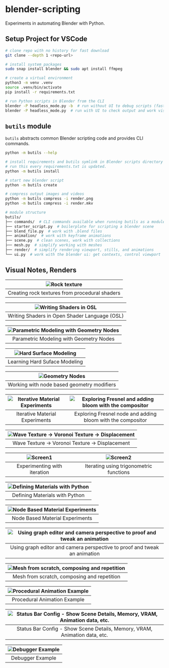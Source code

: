 # blender-scripting

Experiments in automating Blender with Python.

## Setup Project for VSCode

```bash
# clone repo with no history for fast download
git clone --depth 1 <repo-url>

# install system packages
sudo snap install blender && sudo apt install ffmpeg

# create a virtual environment
python3 -m venv .venv
source .venv/bin/activate
pip install -r requirements.txt

# run Python scripts in Blender from the CLI
blender -P headless_mode.py -b  # run without UI to debug scripts (fast)
blender -P headless_mode.py  # run with UI to check output and work visually
```

## `butils` module

`butils` abstracts common Blender scripting code and provides CLI commands.

```sh
python -m butils --help

# install requirements and butils symlink in Blender scripts directory
# run this every requirements.txt is updated.
python -m butils install

# start new blender script
python -m butils create

# compress output images and videos
python -m butils compress -i render.png
python -m butils compress -i render.mkv

# module structure
butils/
├── commands/  # CLI commands available when running butils as a module
├── starter_script.py  # boilerplate for scripting a blender scene
├── blend_file.py  # work with .blend files
├── animation/  # work with keyframe animations
├── scene.py  # clean scenes, work with collections
├── mesh.py  # simplify working with meshes
├── render/  # simplify rendering viewport, stills, and animations
└── ui.py  # work with the blender ui: get contexts, control viewport
```

## Visual Notes, Renders

| ![Rock texture](/static/images/readme/procedural-rock-shader.png) |
| :---------------------------------------------------------------: |
|          Creating rock textures from procedural shaders           |

| ![Writing Shaders in OSL](/static/images/readme/writing_shaders_in_osl.png) |
| :-------------------------------------------------------------------------: |
|                Writing Shaders in Open Shader Language (OSL)                |

| ![Parametric Modeling with Geometry Nodes](/static/images/readme/parameteric_meshes_geometry_nodes.png) |
| :-----------------------------------------------------------------------------------------------------: |
|                                 Parametric Modeling with Geometry Nodes                                 |

| ![Hard Surface Modeling](/static/images/readme/hard_surface_modeling.png) |
| :-----------------------------------------------------------------------: |
|                       Learning Hard Suface Modeling                       |

| ![Geometry Nodes](/static/images/readme/geometry_nodes_and_materials.png) |
| :-----------------------------------------------------------------------: |
|                Working with node based geometry modifiers                 |

| ![Iterative Material Experiments](/static/images/readme/iterative_material_exploration-BSDF.png) | ![Exploring Fresnel and adding bloom with the compositor](/static/images/readme/fresnel_node+bloom.png) |
| :----------------------------------------------------------------------------------------------: | :-----------------------------------------------------------------------------------------------------: |
|                                  Iterative Material Experiments                                  |                       Exploring Fresnel node and adding bloom with the compositor                       |

| ![Wave Texture -> Voronoi Texture -> Displacement](/static/images/readme/materal_wave-texture_voronoi_displacement.png) |
| :---------------------------------------------------------------------------------------------------------------------: |
|                                     Wave Texture -> Voronoi Texture -> Displacement                                     |

| ![Screen1](/static/images/readme/iteration.png) | ![Screen2](/static/images/readme/iteration2.png) |
| :---------------------------------------------: | :----------------------------------------------: |
|          Experimenting with iteration           |     Iterating using trigonometric functions      |

| ![Defining Materials with Python](/static/images/readme/cycles_render@200.png) |
| :----------------------------------------------------------------------------: |
|                         Defining Materials with Python                         |

| ![Node Based Material Experiments](/static/images/readme/node_mat_experiments.png) |
| :--------------------------------------------------------------------------------: |
|                          Node Based Material Experiments                           |

| ![Using graph editor and camera perspective to proof and tweak an animation](/static/images/readme/graph_editor.png) |
| :------------------------------------------------------------------------------------------------------------------: |
|                      Using graph editor and camera perspective to proof and tweak an animation                       |

| ![Mesh from scratch, composing and repetition](/static/images/readme/cycles_render_hq.png) |
| :----------------------------------------------------------------------------------------: |
|                        Mesh from scratch, composing and repetition                         |

| ![Procedural Animation Example](/static/images/readme/interface.png) |
| :------------------------------------------------------------------: |
|                     Procedural Animation Example                     |

| ![Status Bar Config - Show Scene Details, Memory, VRAM, Animation data, etc.](/static/images/readme/status_bar_config.png) |
| :------------------------------------------------------------------------------------------------------------------------: |
|                         Status Bar Config - Show Scene Details, Memory, VRAM, Animation data, etc.                         |

| ![Debugger Example](/static/images/readme/debugger.png) |
| :-----------------------------------------------------: |
|                    Debugger Example                     |
